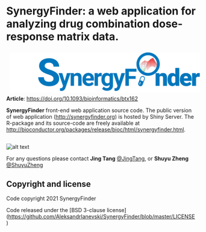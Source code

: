 # SynergyFinder: a web application for analyzing drug combination dose-response matrix data. 

<a href="http://synergyfinder.org"><img src="./www/magnifier_i.gif" align="left" hspace="10" vspace="6"></a>

**Article**: https://doi.org/10.1093/bioinformatics/btx162


**SynergyFinder** front-end web application source code. The public version of web application (http://synergyfinder.org) is hosted by Shiny Server. The R-package and its source-code are freely available at http://bioconductor.org/packages/release/bioc/html/synergyfinder.html.


##


![alt text](https://cdn.rawgit.com/AleksandrIanevski/SynergyFinder/3a2b9547/Picture1.png)


For any questions please contact **Jing Tang** [@JingTang](jing.tang@helsinki.fi), or **Shuyu Zheng** [@ShuyuZheng](shuyu.zheng@helsinki.fi)

## Copyright and license

Code copyright 2021 SynergyFinder

Code released under the [BSD 3-clause license] (https://github.com/AleksandrIanevski/SynergyFinder/blob/master/LICENSE)
